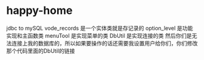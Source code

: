 # happy-home
jdbc to mySQL 
vode_records 是一个实体类就是存记录的
option_level 是功能实现和主函数类
menuTool 是实现菜单的类
DbUtil 是实现连接的类
然后你们是无法连接上我的数据库的，所以如果要操作的话还需要我设置用户给你们，你们修改那个代码里面的DbUtil的链接

